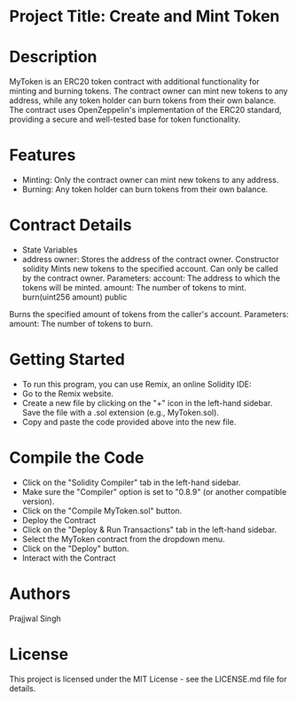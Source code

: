 # Project Title: Create and Mint Token

# Description
MyToken is an ERC20 token contract with additional functionality for minting and burning tokens. The contract owner can mint new tokens to any address, while any token holder can burn tokens from their own balance. The contract uses OpenZeppelin's implementation of the ERC20 standard, providing a secure and well-tested base for token functionality.

# Features
* Minting: Only the contract owner can mint new tokens to any address.
* Burning: Any token holder can burn tokens from their own balance.

# Contract Details
* State Variables
 * address owner: Stores the address of the contract owner.
Constructor
solidity
Mints new tokens to the specified account.
Can only be called by the contract owner.
Parameters:
account: The address to which the tokens will be minted.
amount: The number of tokens to mint.
burn(uint256 amount) public

Burns the specified amount of tokens from the caller's account.
Parameters:
amount: The number of tokens to burn.
# Getting Started
* To run this program, you can use Remix, an online Solidity IDE:
* Go to the Remix website.
* Create a new file by clicking on the "+" icon in the left-hand sidebar. Save the file with a .sol extension (e.g., MyToken.sol).
* Copy and paste the code provided above into the new file.
# Compile the Code
* Click on the "Solidity Compiler" tab in the left-hand sidebar.
* Make sure the "Compiler" option is set to "0.8.9" (or another compatible version).
* Click on the "Compile MyToken.sol" button.
* Deploy the Contract
* Click on the "Deploy & Run Transactions" tab in the left-hand sidebar.
* Select the MyToken contract from the dropdown menu.
* Click on the "Deploy" button.
* Interact with the Contract
# Authors
Prajjwal Singh
# License
This project is licensed under the MIT License - see the LICENSE.md file for details.
